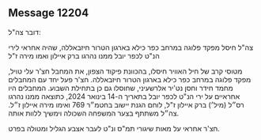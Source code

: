 ## Message 12204

דובר צה"ל:

צה"ל חיסל מפקד פלוגה במרחב כפר כילא בארגון הטרור חיזבאללה, שהיה אחראי לירי הנ"ט לכפר יובל ממנו נהרגו ברק איילון ואמו מירה ז"ל

מטוסי קרב של חיל האוויר חיסלו, בהכוונת פיקוד הצפון, את המחבל חצ'ר עלי טויל, מפקד פלוגה במרחב כפר כילא בארגון הטרור חיזבאללה. 
חצ'ר פעל יחד עם המחבלים מחמד חידר וחסן נט'יר אלרשעיני, שחוסלו גם כן בתחילת השבוע.
המחבלים היו אחראיים על ירי הנ"ט לכפר יובל בתאריך ה-14 בינואר 2024, כתוצאה ממנו נהרגו רס״ל (מיל׳) ברק איילון ז"ל, לוחם הגנת יישוב בחטמ״ר 769 ואימו מירה איילון ז״ל. צה״ל משתתף בצער המשפחה השכולה וימשיך ללוות אותה.

חצ'ר אחראי על מאות שיגורי תמ"ס ונ"ט לעבר אצבע הגליל ומטולה בפרט.

